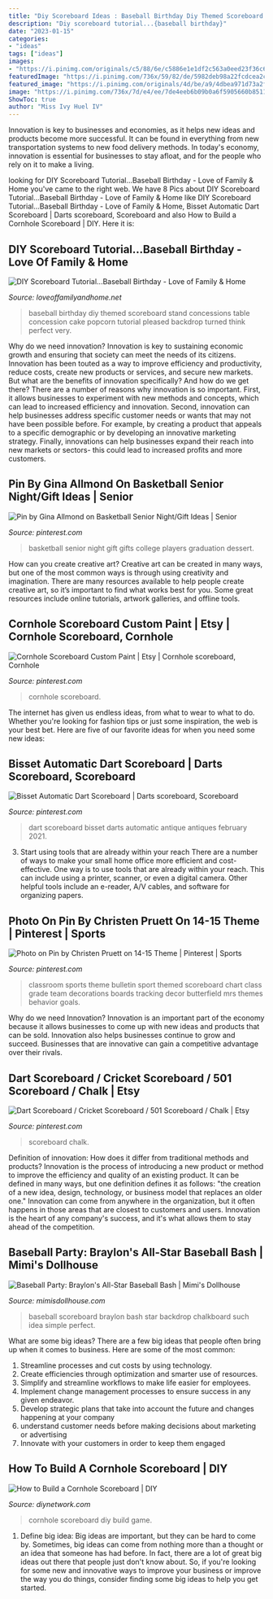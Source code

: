 ```yaml
---
title: "Diy Scoreboard Ideas : Baseball Birthday Diy Themed Scoreboard Stand Concessions Table Concession Cake Popcorn Tutorial Pleased Backdrop Turned Think Perfect Very"
description: "Diy scoreboard tutorial...{baseball birthday}"
date: "2023-01-15"
categories:
- "ideas"
tags: ["ideas"]
images:
- "https://i.pinimg.com/originals/c5/88/6e/c5886e1e1df2c563a0eed23f36c6e949.jpg"
featuredImage: "https://i.pinimg.com/736x/59/82/de/5982deb98a22fcdcea2c287488c75539--darts-antiques.jpg"
featured_image: "https://i.pinimg.com/originals/4d/be/a9/4dbea971d73a2f46bac294a12a74dd6a.jpg"
image: "https://i.pinimg.com/736x/7d/e4/ee/7de4eeb6b09b0a6f5905660b8511f416.jpg"
ShowToc: true
author: "Miss Ivy Huel IV"
---
```



Innovation is key to businesses and economies, as it helps new ideas and products become more successful. It can be found in everything from new transportation systems to new food delivery methods. In today's economy, innovation is essential for businesses to stay afloat, and for the people who rely on it to make a living.

	

		
looking for DIY Scoreboard Tutorial...Baseball Birthday - Love of Family &amp; Home you've came to the right web. We have 8 Pics about DIY Scoreboard Tutorial...Baseball Birthday - Love of Family &amp; Home like DIY Scoreboard Tutorial...Baseball Birthday - Love of Family &amp; Home, Bisset Automatic Dart Scoreboard | Darts scoreboard, Scoreboard and also How to Build a Cornhole Scoreboard | DIY. Here it is:
		
    
## DIY Scoreboard Tutorial...Baseball Birthday - Love Of Family &amp; Home

<img loading=lazy src="http://3.bp.blogspot.com/-0VzVaTFCnDg/UAbHSG-uXoI/AAAAAAAAHxQ/J865M6qlCA8/s1600/Baseball+Birthday+Party+005+edited.jpg" onerror="this.onerror=null;this.src='https://tse2.mm.bing.net/th?id=OIP.Ox17ZdXlFHb_FmZlZdv_GQHaKw&amp;pid=15.1';" alt="DIY Scoreboard Tutorial...Baseball Birthday - Love of Family &amp; Home">

_Source: loveoffamilyandhome.net_

>baseball birthday diy themed scoreboard stand concessions table concession cake popcorn tutorial pleased backdrop turned think perfect very. 

	

Why do we need innovation?
Innovation is key to sustaining economic growth and ensuring that society can meet the needs of its citizens. Innovation has been touted as a way to improve efficiency and productivity, reduce costs, create new products or services, and secure new markets. But what are the benefits of innovation specifically? And how do we get there?
There are a number of reasons why innovation is so important. First, it allows businesses to experiment with new methods and concepts, which can lead to increased efficiency and innovation. Second, innovation can help businesses address specific customer needs or wants that may not have been possible before. For example, by creating a product that appeals to a specific demographic or by developing an innovative marketing strategy. Finally, innovations can help businesses expand their reach into new markets or sectors- this could lead to increased profits and more customers.

    
## Pin By Gina Allmond On Basketball Senior Night/Gift Ideas | Senior

<img loading=lazy src="https://i.pinimg.com/originals/4d/be/a9/4dbea971d73a2f46bac294a12a74dd6a.jpg" onerror="this.onerror=null;this.src='https://tse2.mm.bing.net/th?id=OIP.GHSduMJ6ZS3LvoEgKRK2JQHaJ4&amp;pid=15.1';" alt="Pin by Gina Allmond on Basketball Senior Night/Gift Ideas | Senior">

_Source: pinterest.com_

>basketball senior night gift gifts college players graduation dessert. 

	

How can you create creative art?
Creative art can be created in many ways, but one of the most common ways is through using creativity and imagination. There are many resources available to help people create creative art, so it’s important to find what works best for you. Some great resources include online tutorials, artwork galleries, and offline tools.

    
## Cornhole Scoreboard Custom Paint | Etsy | Cornhole Scoreboard, Cornhole

<img loading=lazy src="https://i.pinimg.com/736x/7d/e4/ee/7de4eeb6b09b0a6f5905660b8511f416.jpg" onerror="this.onerror=null;this.src='https://tse2.mm.bing.net/th?id=OIP.168XcjmC5efIg8TyonDJrwHaNK&amp;pid=15.1';" alt="Cornhole Scoreboard Custom Paint | Etsy | Cornhole scoreboard, Cornhole">

_Source: pinterest.com_

>cornhole scoreboard. 

	

The internet has given us endless ideas, from what to wear to what to do. Whether you're looking for fashion tips or just some inspiration, the web is your best bet. Here are five of our favorite ideas for when you need some new ideas: 

    
## Bisset Automatic Dart Scoreboard | Darts Scoreboard, Scoreboard

<img loading=lazy src="https://i.pinimg.com/736x/59/82/de/5982deb98a22fcdcea2c287488c75539--darts-antiques.jpg" onerror="this.onerror=null;this.src='https://tse4.mm.bing.net/th?id=OIP.T5K81D-7hT04VQHAl1e4cgHaFj&amp;pid=15.1';" alt="Bisset Automatic Dart Scoreboard | Darts scoreboard, Scoreboard">

_Source: pinterest.com_

>dart scoreboard bisset darts automatic antique antiques february 2021. 

	

3) Start using tools that are already within your reach
There are a number of ways to make your small home office more efficient and cost-effective. One way is to use tools that are already within your reach. This can include using a printer, scanner, or even a digital camera. Other helpful tools include an e-reader, A/V cables, and software for organizing papers.

    
## Photo On Pin By Christen Pruett On 14-15 Theme | Pinterest | Sports

<img loading=lazy src="https://i.pinimg.com/originals/c5/88/6e/c5886e1e1df2c563a0eed23f36c6e949.jpg" onerror="this.onerror=null;this.src='https://tse2.mm.bing.net/th?id=OIP.xzF8KsEocBDCF4EXp0GrvgHaJ4&amp;pid=15.1';" alt="Photo on Pin by Christen Pruett on 14-15 Theme | Pinterest | Sports">

_Source: pinterest.com_

>classroom sports theme bulletin sport themed scoreboard chart class grade team decorations boards tracking decor butterfield mrs themes behavior goals. 

	

Why do we need Innovation?
Innovation is an important part of the economy because it allows businesses to come up with new ideas and products that can be sold. Innovation also helps businesses continue to grow and succeed. Businesses that are innovative can gain a competitive advantage over their rivals.

    
## Dart Scoreboard / Cricket Scoreboard / 501 Scoreboard / Chalk | Etsy

<img loading=lazy src="https://i.pinimg.com/736x/b2/3c/c6/b23cc61df3bede9b9b5c4162501df33f.jpg" onerror="this.onerror=null;this.src='https://tse1.mm.bing.net/th?id=OIP.Hjf8tOKEQOBcGbCcafTm4gHaFj&amp;pid=15.1';" alt="Dart Scoreboard / Cricket Scoreboard / 501 Scoreboard / Chalk | Etsy">

_Source: pinterest.com_

>scoreboard chalk. 

	

Definition of innovation: How does it differ from traditional methods and products?
Innovation is the process of introducing a new product or method to improve the efficiency and quality of an existing product. It can be defined in many ways, but one definition defines it as follows: "the creation of a new idea, design, technology, or business model that replaces an older one." Innovation can come from anywhere in the organization, but it often happens in those areas that are closest to customers and users. Innovation is the heart of any company's success, and it's what allows them to stay ahead of the competition.

    
## Baseball Party: Braylon&#039;s All-Star Baseball Bash | Mimi&#039;s Dollhouse

<img loading=lazy src="https://www.mimisdollhouse.com/wp-content/uploads/2013/11/IMG_6144-600x400.jpg" onerror="this.onerror=null;this.src='https://tse4.mm.bing.net/th?id=OIP.d6VJDYx1sCkPdi0RoRaW4wHaE8&amp;pid=15.1';" alt="Baseball Party: Braylon&#039;s All-Star Baseball Bash | Mimi&#039;s Dollhouse">

_Source: mimisdollhouse.com_

>baseball scoreboard braylon bash star backdrop chalkboard such idea simple perfect. 

	

What are some big ideas?
There are a few big ideas that people often bring up when it comes to business. Here are some of the most common:
1. Streamline processes and cut costs by using technology.
2. Create efficiencies through optimization and smarter use of resources.
3. Simplify and streamline workflows to make life easier for employees.
4. Implement change management processes to ensure success in any given endeavor. 
5. Develop strategic plans that take into account the future and changes happening at your company 
6. understand customer needs before making decisions about marketing or advertising 
7. Innovate with your customers in order to keep them engaged 

    
## How To Build A Cornhole Scoreboard | DIY

<img loading=lazy src="https://diy.sndimg.com/content/dam/images/diy/fullset/2018/1/25/0/Original_WadeWorksCreative_CornHoleScoreBoard-After-Vertical_Closeup.jpg.rend.hgtvcom.1280.1920.suffix/1516895564425.jpeg" onerror="this.onerror=null;this.src='https://tse3.mm.bing.net/th?id=OIP.y3tMKIMEZaoYibcTvQrl2gHaLH&amp;pid=15.1';" alt="How to Build a Cornhole Scoreboard | DIY">

_Source: diynetwork.com_

>cornhole scoreboard diy build game. 

	

1. Define big idea:
Big ideas are important, but they can be hard to come by. Sometimes, big ideas can come from nothing more than a thought or an idea that someone has had before. In fact, there are a lot of great big ideas out there that people just don't know about. So, if you're looking for some new and innovative ways to improve your business or improve the way you do things, consider finding some big ideas to help you get started.

